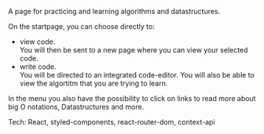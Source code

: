 A page for practicing and learning algorithms and datastructures.

On the startpage, you can choose directly to:
* view code. </br> You will then be sent to a new page where you can view your selected code.
* write code. </br> You will be directed to an integrated code-editor. You will also be able to view the algortitm that you are trying to learn.

In the menu you also have the possibility to click on links to read more about big O notations, Datastructures and more.

Tech: 
React, styled-components, react-router-dom, context-api
